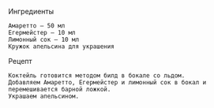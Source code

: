 Ингредиенты

    Амаретто — 50 мл
    Егермейстер — 10 мл
    Лимонный сок — 10 мл
    Кружок апельсина для украшения

Рецепт

    Коктейль готовится методом билд в бокале со льдом.
    Добавляем Амаретто, Егермейстер и лимонный сок в бокал и перемешивается барной ложкой.
    Украшаем апельсином.
